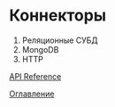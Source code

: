 # Коннекторы

1. Реляционные СУБД
1. MongoDB
1. HTTP

[API Reference](API_Reference.md)

[Оглавление](../README.md)
